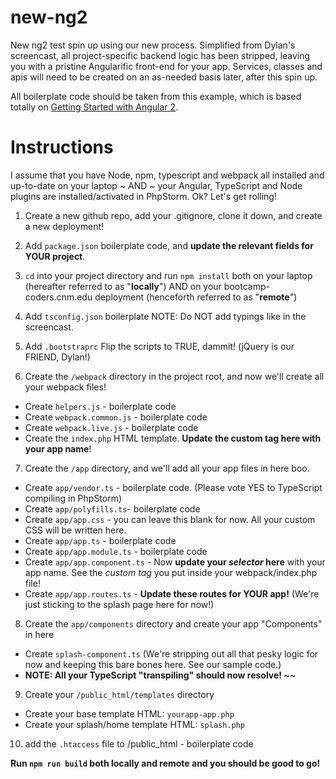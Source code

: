 # new-ng2
New ng2 test spin up using our new process. Simplified from Dylan's screencast, all project-specific backend logic has been stripped, leaving you with a pristine Angularific front-end for your app. Services, classes and apis will need to be created on an as-needed basis later, after this spin up.

All boilerplate code should be taken from this example, which is based totally on [Getting Started with Angular 2](https://bootcamp-coders.cnm.edu/screencasts/getting-started-with-angular2/).

# Instructions
I assume that you have Node, npm, typescript and webpack all installed and up-to-date on your laptop
~ AND ~
your Angular, TypeScript and Node plugins are installed/activated in PhpStorm. Ok? Let's get rolling!

1. Create a new github repo, add your .gitignore, clone it down, and create a new deployment!
2. Add `package.json` boilerplate code, and **update the relevant fields for YOUR project**.
3. `cd` into your project directory and run `npm install` both on your laptop (hereafter referred to as "**locally**") AND on your bootcamp-coders.cnm.edu deployment (henceforth referred to as "**remote**")
4. Add `tsconfig.json` boilerplate
NOTE: Do NOT add typings like in the screencast.

5. Add `.bootstraprc` Flip the scripts to TRUE, dammit! (jQuery is our FRIEND, Dylan!)

6. Create the `/webpack` directory in the project root, and now we'll create all your webpack files!
 - Create `helpers.js` - boilerplate code
 - Create `webpack.common.js` - boilerplate code
 - Create `webpack.live.js` - boilerplate code
 - Create the `index.php` HTML template. **Update the custom tag here with your app name**!

7. Create the `/app` directory, and we'll add all your app files in here boo.
 - Create `app/vendor.ts` - boilerplate code. (Please vote YES to TypeScript compiling in PhpStorm)
 - Create `app/polyfills.ts`- boilerplate code
 - Create `app/app.css` - you can leave this blank for now. All your custom CSS will be written here.
 - Create `app/app.ts` - boilerplate code
 - Create `app/app.module.ts` - boilerplate code
 - Create `app/app.component.ts` - Now **update your *selector* here** with your app name. See the *custom tag* you put inside your webpack/index.php file!
 - Create `app/app.routes.ts` - **Update these routes for YOUR app!** (We're just sticking to the splash page here for now!)

8. Create the `app/components` directory and create your app "Components" in here
 - Create `splash-component.ts` (We're stripping out all that pesky logic for now and keeping this bare bones here. See our sample code.)
 - **NOTE: All your TypeScript "transpiling" should now resolve! ~~**

9. Create your `/public_html/templates` directory
 - Create your base template HTML: `yourapp-app.php`
 - Create your splash/home template HTML: `splash.php`

10. add the `.htaccess` file to /public_html - boilerplate code

**Run `npm run build` both locally and remote and you should be good to go!**
